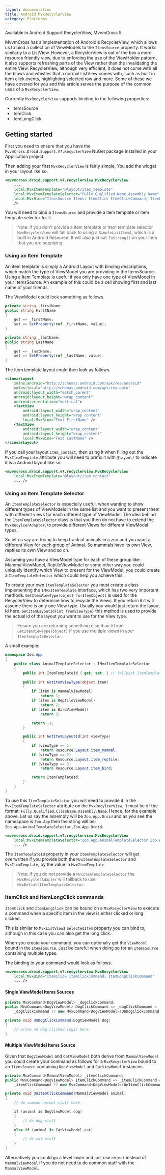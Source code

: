 ```yaml
---
layout: documentation
title: Android MvxRecyclerView
category: Platforms
---
```


Available in Android Support RecyclerView, MvvmCross 5.

MvvmCross has a implementation of Android's RecyclerView, which allows us to bind a collection of ViewModels to the `ItemsSource` property. It works similarly to a ListView. However, a RecyclerView is out of the box a more resource friendly view, due to enforcing the use of the ViewHolder pattern, it also supports refreshing parts of the View rather than the invalidating the entire View. RecyclerView, although very efficient, it does not come with all the blows and whistles that a normal ListView comes with, such as built in item click events, highlighting selected row and more. Some of these we have covered for you and this article serves the purpose of the common uses of a `MvxRecyclerView`.

Currently `MvxRecyclerView` supports binding to the following properties:
- ItemsSource
- ItemClick
- ItemLongClick

## Getting started

First you need to ensure that you have the `MvvmCross.Droid.Support.V7.RecyclerView` NuGet package installed in your Application project.

Then adding your first `MvxRecyclerView` is fairly simple. You add the widget in your layout like so.

```xml
<mvvmcross.droid.support.v7.recyclerview.MvxRecyclerView
    ...
    local:MvxItemTemplate="@layout/item_template"
    local:MvxItemTemplateSelector="Fully.Qualified.Name,Assembly.Name"
    local:MvxBind="ItemsSource Items; ItemClick ItemClickCommand; ItemLongClick ItemLongClickCommand"
    />
```

You will need to bind a `ItemsSource` and provide a item template or item template selector for it.

> Note: If you don't provide a item template or item template selector `MvxRecyclerView` will fall back to using a `SimpleListItem1`, which is a built in Android Resource. It will also just call `ToString()` on your item that you are supplying.

### Using an Item Template

An item template is simply a Android Layout with binding descriptions, which match the type of ViewModel you are providing in the ItemsSource. Using a Item Template is useful if you only have one type of ViewModel in your ItemsSource. An example of this could be a cell showing first and last name of your friends.

The ViewModel could look something as follows.

```csharp
private string _firstName;
public string FirstName
{
    get => _firstName;
    set => SetProperty(ref _firstName, value);
}

private string _lastName;
public string LastName
{
    get => _lastName;
    set => SetProperty(ref _lastName, value);
}
```

The item template layout could then look as follows.

```xml
<LinearLayout
    xmlns:android="http://schemas.android.com/apk/res/android"
	xmlns:local="http://schemas.android.com/apk/res-auto"
	android:layout_width="match_parent"
	android:layout_height="wrap_content"
	android:orientation="vertical">
    <TextView
		android:layout_width="wrap_content"
		android:layout_height="wrap_content"
		local:MvxBind="Text FirstName" />
    <TextView
		android:layout_width="wrap_content"
		android:layout_height="wrap_content"
		local:MvxBind="Text LastName" />
</LinearLayout>
```

If you call your layout `item_contact`, then using it when filling out the `MvxItemTemplate` attribute you will need to prefix it with `@layout/` to indicate it is a Android layout like so.

```xml
<mvvmcross.droid.support.v7.recyclerview.MvxRecyclerView
    local:MvxItemTemplate="@layout/item_contact"
    ... />
```

### Using an Item Template Selector

An `ItemTemplateSelector` is especially useful, when wanting to show different types of ViewModels in the same list and you want to present them with different views for each different type of ViewModel. The idea behind the `ItemTemplateSelector` class is that you then do not have to extend the `MvxRecylcerAdapter`, to provide different Views for different ViewModel types.

So let us say are trying to keep track of animals in a zoo and you want a different View for each group of Animal. So mammals have its own View, reptiles its own View and so on.

Assuming you have a ViewModel type for each of these group like: MammalViewModel, ReptileViewModel or some other way you could uniquely identify which View to present for the ViewModel, you could create a `ItemTemplateSelector` which could help you achieve this.

To create your own `ItemTemplateSelector` you must create a class implementing the `IMvxItemTemplate` interface, which has two very important methods. `GetItemViewType(object forItemObject)` is used for the RecyclerView to determine how to recycle the Views. If you return `0` it will assume there is only one View type. Usually you would just return the layout id here. `GetItemLayoutId(int fromViewType)` this method is used to provide the actual id of the layout you want to use for the View type.

> Ensure you are returning something else than `0` from `GetItemViewType(object)` if you use multiple views in your `ItemTemplateSelector`.

A small example:

```csharp
namespace Zoo.App
{
    public class AnimalTemplateSelector : IMvxItemTemplateSelector
    {
        public int ItemTemplateId { get; set; } // fallback ItemTemplateId 
        
        public int GetItemViewType(object item)
        {
            if (item is MammalViewModel)
                return 1;
            if (item is ReptileViewModel)
                return 2;
            if (item is BirdViewModel)
                return 3;

            return -1;
        }

        public int GetItemLayoutId(int viewType)
        {
            if (viewType == 1)
                return Resource.Layout.item_mammal;
            if (viewType == 2)
                return Resource.Layout.item_reptile;
            if (viewType == 3)
                return Resource.Layout.item_bird;

            return ItemTemplateId;
        }
    }
}
```

To use this `ItemTemplateSelctor` you will need to provide it in the `MvxItemTemplateSelector` attribute on the `MvxRecylcerView`. It must be of the format: `Fully.Qualified.ClassName,Assembly.Name`. Hence, for the example above. Let us say the assembly will be `Zoo.App.Droid` and as you see the namespace is `Zoo.App` then the string will be: `Zoo.App.AnimalTemplateSelector,Zoo.App.Droid`.

```xml
<mvvmcross.droid.support.v7.recyclerview.MvxRecyclerView
    local:MvxItemTemplateSelector="Zoo.App.AnimalTemplateSelector,Zoo.App.Droid"
    ... />
```

The `ItemTemplateId` property in your `ItemTemplateSelector` will get overwritten if you provide both the `MvxItemTemplateSelector` and `MvxItemTemplate`, by the value in `MvxItemTemplate`.

> Note: If you do not provide a `MvxItemTemplateSelector` the `MvxRecyclerAdapter` will fallback to use `MvxDefaultItemTemplateSelector`.

### ItemClick and ItemLongClick commands

`ItemClick` and `ItemLongClick` can be bound on a `MvxRecyclerView` to execute a command when a specific item in the view is either clicked or long clicked.

This is similar to `MvxListView`s `SelectedItem` property you can bind to, although in this case you can also get the long click.

When you create your command, you can optionally get the `ViewModel` bound in the `ItemsSource`. Just be careful when doing so for an `ItemsSource` containing multiple types.

The binding to your command would look as follows.

```xml
<mvvmcross.droid.support.v7.recyclerview.MvxRecyclerView
    local:MvxBind="ItemClick ItemClickCommand; ItemLongClickCommand"
    ... />
```

#### Single ViewModel Items Sources

```csharp
private MvxCommand<DogViewModel> _dogClickCommand;
public MvxCommand<DogViewModel> DogClickCommand => _dogClickCommand = 
    _dogClickCommand ?? new MvxCommand<DogViewModel>(OnDogClickCommand);

private void OnDogClickCommand(DogViewModel dog)
{
    // write on dog clicked logic here
}
```

#### Multiple ViewModel Items Source

Given that `DogViewModel` and `CatViewModel` both derive from `MammalViewModel` you could create your command as follows for a `MvxRecyclerView` bound to an `ItemsSource` containing `DogViewModel` and `CatViewModel` instances.

```csharp
private MvxCommand<MammalViewModel> _itemClickCommand;
public MvxCommand<DogViewModel> ItemClickCommand => _itemClickCommand = 
    _itemClickCommand ?? new MvxCommand<DogViewModel>(OnItemClickCommand);

private void OnItemClickCommand(MammalViewModel animal)
{
    // do common animal stuff here

    if (animal is DogViewModel dog)
    {
        // do dog stuff
    }
    else if (animal is CatViewModel cat)
    {
        // do cat stuff
    }
}
```

Alternatively you could go a level lower and just use `object` instead of `MammalViewModel` if you do not need to do common stuff with the `MammalViewModel`.

